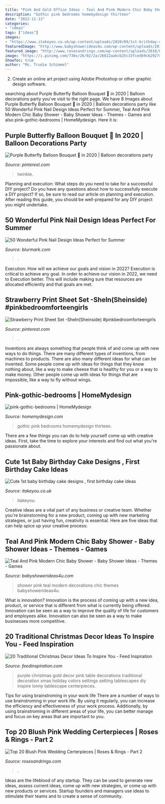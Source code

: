 ```yaml
---
title: "Pink And Gold Office Ideas - Teal And Pink Modern Chic Baby Shower"
description: "Gothic pink bedrooms homemydesign thirteen"
date: "2022-11-13"
categories:
- "ideas"
tags: ["ideas"]
images:
- "https://www.itakeyou.co.uk/wp-content/uploads/2020/09/1st-brithday-cake-2-531x1024.jpg"
featuredImage: "http://www.babyshowerideas4u.com/wp-content/uploads/2016/05/Teal-And-Pink-Modern-Chic-Baby-Shower-Decorations-600x800.jpg"
featured_image: "http://www.rosesandrings.com/wp-content/uploads/2018/06/blush-pink-roses-wedding-centerpieces.jpg"
image: "https://i.pinimg.com/736x/26/02/2a/26022aabcb25c33fcedb9c62927ccf06.jpg"
ShowToc: true
author: "Ms. Trudie Schimmel"
---
```



2. Create an online art project using Adobe Photoshop or other graphic design software.

	

		
searching about Purple Butterfly Balloon Bouquet 🦋 in 2020 | Balloon decorations party you've visit to the right page. We have 8 Images about Purple Butterfly Balloon Bouquet 🦋 in 2020 | Balloon decorations party like 50 Wonderful Pink Nail Design Ideas Perfect for Summer, Teal And Pink Modern Chic Baby Shower - Baby Shower Ideas - Themes - Games and also pink-gothic-bedrooms | HomeMydesign. Here it is:
		
    
## Purple Butterfly Balloon Bouquet 🦋 In 2020 | Balloon Decorations Party

<img loading=lazy src="https://i.pinimg.com/736x/26/02/2a/26022aabcb25c33fcedb9c62927ccf06.jpg" onerror="this.onerror=null;this.src='https://tse2.mm.bing.net/th?id=OIP.y_kgI9akdefuBlCY6mZX6gHaJ3&amp;pid=15.1';" alt="Purple Butterfly Balloon Bouquet 🦋 in 2020 | Balloon decorations party">

_Source: pinterest.com_

>twinkle. 

	

Planning and execution: What steps do you need to take for a successful DIY project?
Do you have any questions about how to successfully execute a DIY project? If so, be sure to read our article on planning and execution. After reading this guide, you should be well-prepared for any DIY project you might undertake.

    
## 50 Wonderful Pink Nail Design Ideas Perfect For Summer

<img loading=lazy src="https://www.blurmark.com/wp-content/uploads/2017/04/Pink-Glitter-Square-Nails.jpg" onerror="this.onerror=null;this.src='https://tse3.mm.bing.net/th?id=OIP.loFrelGOXINxq_krc6L3AAHaHa&amp;pid=15.1';" alt="50 Wonderful Pink Nail Design Ideas Perfect for Summer">

_Source: blurmark.com_

>. 

	

Execution: How will we achieve our goals and vision in 2022?
Execution is critical to achieve any goal. In order to achieve our vision in 2022, we need to Execution better. This will include making sure that resources are allocated efficiently and that goals are met.

    
## Strawberry Print Sheet Set -SheIn(Sheinside) #pinkbedroomforteengirls

<img loading=lazy src="https://i.pinimg.com/736x/74/44/1c/74441cf9c74e066178f45de914ca5421.jpg" onerror="this.onerror=null;this.src='https://tse3.mm.bing.net/th?id=OIP.wlWdwUcZsiTwhQWUAd5DyQHaJ3&amp;pid=15.1';" alt="Strawberry Print Sheet Set -SheIn(Sheinside) #pinkbedroomforteengirls">

_Source: pinterest.com_

>. 

	

Inventions are always something that people think of and come up with new ways to do things. There are many different types of inventions, from machines to products. There are also many different ideas for what can be invented. Some people come up with ideas for things that they know nothing about, like a way to make cheese that is healthy for you or a way to make money. Other people come up with ideas for things that are impossible, like a way to fly without wings.

    
## Pink-gothic-bedrooms | HomeMydesign

<img loading=lazy src="https://homemydesign.com/wp-content/uploads/2014/02/pink-gothic-bedrooms.jpg" onerror="this.onerror=null;this.src='https://tse2.mm.bing.net/th?id=OIP.7J8XITEZeI_UKwAV2o8sfgHaJa&amp;pid=15.1';" alt="pink-gothic-bedrooms | HomeMydesign">

_Source: homemydesign.com_

>gothic pink bedrooms homemydesign thirteen. 

	

There are a few things you can do to help yourself come up with creative ideas. First, take the time to explore your interests and find out what you're passionate about.

    
## Cute 1st Baby Birthday Cake Designs , First Birthday Cake Ideas

<img loading=lazy src="https://www.itakeyou.co.uk/wp-content/uploads/2020/09/1st-brithday-cake-2-531x1024.jpg" onerror="this.onerror=null;this.src='https://tse4.mm.bing.net/th?id=OIP.g5h6iL6hgdzmWbJWFY47UgHaOS&amp;pid=15.1';" alt="Cute 1st baby birthday cake designs , first birthday cake ideas">

_Source: itakeyou.co.uk_

>itakeyou. 

	

Creative ideas are a vital part of any business or creative team. Whether you're brainstorming for a new product, coming up with new marketing strategies, or just having fun, creativity is essential. Here are five ideas that can help spice up your creative process:

    
## Teal And Pink Modern Chic Baby Shower - Baby Shower Ideas - Themes - Games

<img loading=lazy src="http://www.babyshowerideas4u.com/wp-content/uploads/2016/05/Teal-And-Pink-Modern-Chic-Baby-Shower-Decorations-600x800.jpg" onerror="this.onerror=null;this.src='https://tse2.mm.bing.net/th?id=OIP.z2FAPgmg_7A8ZMUJC6SJtAHaJ4&amp;pid=15.1';" alt="Teal And Pink Modern Chic Baby Shower - Baby Shower Ideas - Themes - Games">

_Source: babyshowerideas4u.com_

>shower pink teal modern decorations chic themes babyshowerideas4u. 

	

What is innovation?
Innovation is the process of coming up with a new idea, product, or service that is different from what is currently being offered. Innovation can be seen as a way to improve the quality of life for customers and employees alike. Innovation can also be seen as a way to make businesses more competitive.

    
## 20 Traditional Christmas Decor Ideas To Inspire You - Feed Inspiration

<img loading=lazy src="http://feedinspiration.com/wp-content/uploads/2016/09/Gold-And-Pink-With-Purple-Traditional-Decor.jpg" onerror="this.onerror=null;this.src='https://tse4.mm.bing.net/th?id=OIP.tCPT382Znv0CLyrAEJm13gHaLI&amp;pid=15.1';" alt="20 Traditional Christmas Decor Ideas To Inspire You - Feed Inspiration">

_Source: feedinspiration.com_

>purple christmas gold decor pink table decorations traditional decoration xmas holiday colors settings setting tablescapes diy inspire lonny tablescape centerpieces. 

	

Tips for using brainstroming in your work life
There are a number of ways to use brainstroming in your work life. By using it regularly, you can increase the efficiency and effectiveness of your work process. Additionally, by using brainstroming in different areas of your life, you can better manage and focus on key areas that are important to you.

    
## Top 20 Blush Pink Wedding Certerpieces | Roses &amp; Rings - Part 2

<img loading=lazy src="http://www.rosesandrings.com/wp-content/uploads/2018/06/blush-pink-roses-wedding-centerpieces.jpg" onerror="this.onerror=null;this.src='https://tse1.mm.bing.net/th?id=OIP.EVmuBQHq5EYX27sCOHgo3QDIEs&amp;pid=15.1';" alt="Top 20 Blush Pink Wedding Certerpieces | Roses &amp; Rings - Part 2">

_Source: rosesandrings.com_

>. 

	

Ideas are the lifeblood of any startup. They can be used to generate new ideas, assess current ideas, come up with new strategies, or come up with new products or services. Startup founders and managers use ideas to stimulate their teams and to create a sense of community.

